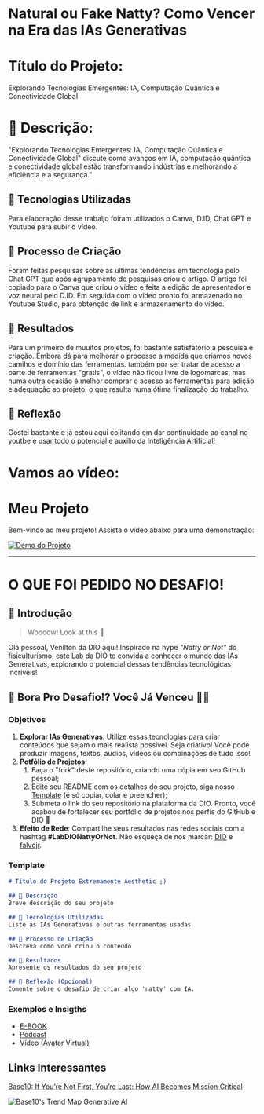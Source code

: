 # Natural ou Fake Natty? Como Vencer na Era das IAs Generativas
# Título do Projeto:
Explorando Tecnologias Emergentes: IA, Computação Quântica e Conectividade Global

# 📒 Descrição:
"Explorando Tecnologias Emergentes: IA, Computação Quântica e Conectividade Global" discute como avanços em IA, computação quântica e conectividade global estão transformando indústrias e melhorando a eficiência e a segurança."

## 🤖 Tecnologias Utilizadas
Para elaboração desse trabaljo foiram utilizados o Canva, D.ID, Chat GPT e Youtube para subir o vídeo.

## 🧐 Processo de Criação
Foram feitas pesquisas sobre as ultimas tendências em tecnologia pelo Chat GPT que após agrupamento de pesquisas criou o artigo. O artigo foi copiado para o Canva que criou o vídeo e feita a edição de apresentador e voz neural pelo D.ID. Em seguida com o vídeo pronto foi armazenado no Youtube Studio, para obtenção de link e armazenamento do vídeo.

## 🚀 Resultados
Para um primeiro de muuitos projetos, foi bastante satisfatório a pesquisa e criação. Embora dá para melhorar o processo a medida que criamos novos camihos e domínio das ferramentas. também por ser tratar de acesso a parte de ferramentas "gratis", o vídeo não ficou livre de logomarcas, mas numa outra ocasião é melhor comprar o acesso as ferramentas para edição e adequação ao projeto, o que resulta numa ótima finalização do trabalho.

## 💭 Reflexão 
Gostei bastante e já estou aqui cojitando em dar continuidade ao canal no youtbe e usar todo o potencial e auxilio da Inteligência Artificial!

# Vamos ao vídeo:

# Meu Projeto

Bem-vindo ao meu projeto! Assista o vídeo abaixo para uma demonstração:

[![Demo do Projeto](http://img.youtube.com/vi/gqcVNZla_Ww/maxresdefault.jpg)](http://www.youtube.com/watch?v=gqcVNZla_Ww)



--------------------------------------------------------------------------------------------------


# O QUE FOI PEDIDO NO DESAFIO!
## 🚀 Introdução

> Woooow! Look at this 👀

Olá pessoal, Venilton da DIO aqui! Inspirado na hype _"Natty or Not"_ do fisiculturismo, este Lab da DIO te convida a conhecer o mundo das IAs Generativas, explorando o potencial dessas tendências tecnológicas incríveis!

## 🎯 Bora Pro Desafio!? Você Já Venceu 💪🤓

### Objetivos

1. **Explorar IAs Generativas**: Utilize essas tecnologias para criar conteúdos que sejam o mais realista possível. Seja criativo! Você pode produzir imagens, textos, áudios, vídeos ou combinações de tudo isso!
1. **Potfólio de Projetos**:
    1. Faça o "fork" deste repositório, criando uma cópia em seu GitHub pessoal;
    2. Edite seu README com os detalhes do seu projeto, siga nosso [Template](#template) (é só copiar, colar e preencher);
    3. Submeta o link do seu repositório na plataforma da DIO. Pronto, você acabou de fortalecer seu portfólio de projetos nos perfis do GitHub e DIO 🚀
1. **Efeito de Rede**: Compartilhe seus resultados nas redes sociais com a hashtag **#LabDIONattyOrNot**. Não esqueça de nos marcar: [DIO](https://www.linkedin.com/school/dio-makethechange) e [falvojr](https://www.linkedin.com/in/falvojr).

### Template

```markdown
# Título do Projeto Extremamente Aesthetic ;)

## 📒 Descrição
Breve descrição do seu projeto

## 🤖 Tecnologias Utilizadas
Liste as IAs Generativas e outras ferramentas usadas

## 🧐 Processo de Criação
Descreva como você criou o conteúdo

## 🚀 Resultados
Apresente os resultados do seu projeto

## 💭 Reflexão (Opcional)
Comente sobre o desafio de criar algo 'natty' com IA.
```

### Exemplos e Insigths

- [E-BOOK](/exemplos/E-BOOK.md)
- [Podcast](/exemplos/PODCAST.md)
- [Vídeo (Avatar Virtual)](/exemplos/VIDEO.md)

## Links Interessantes

[Base10: If You’re Not First, You’re Last: How AI Becomes Mission Critical](https://base10.vc/post/generative-ai-mission-critical/)

![Base10's Trend Map Generative AI](https://github.com/digitalinnovationone/lab-natty-or-not/assets/730492/f4df26e8-f8f7-4419-8252-c69d73ea930c)
